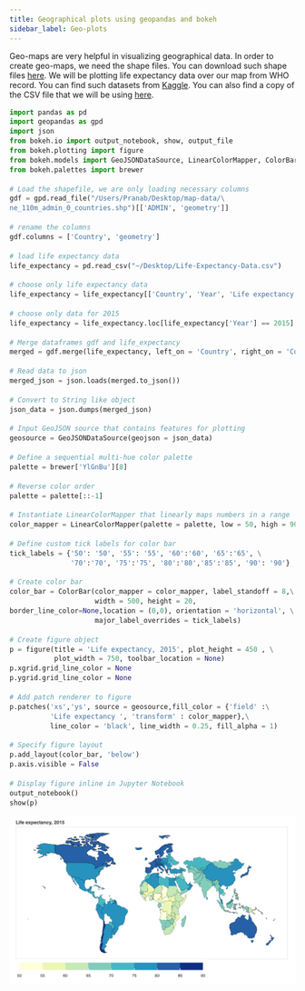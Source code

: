 ```yaml
---
title: Geographical plots using geopandas and bokeh
sidebar_label: Geo-plots
---
```


Geo-maps are very helpful in visualizing geographical data. In order to create
geo-maps, we need the shape files. You can download such shape files [here](
https://www.naturalearthdata.com/downloads/). We will be plotting life
expectancy data over our map from WHO record. You can find such datasets from
[Kaggle](https://www.kaggle.com). You can also find a copy of the CSV file that
we will be using [here](
https://pranabdas.github.io/drive/downloads/datasets/Life-Expectancy-Data.csv).

```python
import pandas as pd
import geopandas as gpd
import json
from bokeh.io import output_notebook, show, output_file
from bokeh.plotting import figure
from bokeh.models import GeoJSONDataSource, LinearColorMapper, ColorBar
from bokeh.palettes import brewer

# Load the shapefile, we are only loading necessary columns
gdf = gpd.read_file("/Users/Pranab/Desktop/map-data/\
ne_110m_admin_0_countries.shp")[['ADMIN', 'geometry']]

# rename the columns
gdf.columns = ['Country', 'geometry']

# load life expectancy data
life_expectancy = pd.read_csv("~/Desktop/Life-Expectancy-Data.csv")

# choose only life expectancy data
life_expectancy = life_expectancy[['Country', 'Year', 'Life expectancy ']]

# choose only data for 2015
life_expectancy = life_expectancy.loc[life_expectancy['Year'] == 2015]

# Merge dataframes gdf and life_expectancy
merged = gdf.merge(life_expectancy, left_on = 'Country', right_on = 'Country')

# Read data to json
merged_json = json.loads(merged.to_json())

# Convert to String like object
json_data = json.dumps(merged_json)

# Input GeoJSON source that contains features for plotting
geosource = GeoJSONDataSource(geojson = json_data)

# Define a sequential multi-hue color palette
palette = brewer['YlGnBu'][8]

# Reverse color order
palette = palette[::-1]

# Instantiate LinearColorMapper that linearly maps numbers in a range
color_mapper = LinearColorMapper(palette = palette, low = 50, high = 90)

# Define custom tick labels for color bar
tick_labels = {'50': '50', '55': '55', '60':'60', '65':'65', \
               '70':'70', '75':'75', '80':'80','85':'85', '90': '90'}

# Create color bar
color_bar = ColorBar(color_mapper = color_mapper, label_standoff = 8,\
                     width = 500, height = 20,
border_line_color=None,location = (0,0), orientation = 'horizontal', \
                     major_label_overrides = tick_labels)

# Create figure object
p = figure(title = 'Life expectancy, 2015', plot_height = 450 , \
           plot_width = 750, toolbar_location = None)
p.xgrid.grid_line_color = None
p.ygrid.grid_line_color = None

# Add patch renderer to figure
p.patches('xs','ys', source = geosource,fill_color = {'field' :\
          'Life expectancy ', 'transform' : color_mapper},\
          line_color = 'black', line_width = 0.25, fill_alpha = 1)

# Specify figure layout
p.add_layout(color_bar, 'below')
p.axis.visible = False

# Display figure inline in Jupyter Notebook
output_notebook()
show(p)
```

![png](/img/geo-plot.png)
